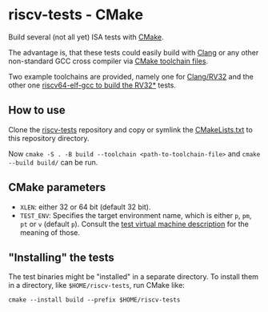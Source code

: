riscv-tests - CMake
===================

Build several (not all yet) ISA tests with
[CMake](https://cmake.org/).

The advantage is, that these tests could easily build with
[Clang](https://clang.llvm.org/) or any other non-standard GCC cross
compiler via [CMake toolchain
files](https://cmake.org/cmake/help/latest/manual/cmake-toolchains.7.html).

Two example toolchains are provided, namely one for
[Clang/RV32](toolchains/clang-rv32i-toolchain.cmake) and the other one
[riscv64-elf-gcc to build the
RV32*](toolchains/gcc-rv32i-toolchain.cmake) tests.

How to use
----------

Clone the
[riscv-tests](https://github.com/riscv-software-src/riscv-tests)
repository and copy or symlink the [CMakeLists.txt](CMakeLists.txt) to
this repository directory.

Now `cmake -S . -B build --toolchain <path-to-toolchain-file>` and
`cmake --build build/` can be run.

CMake parameters
----------------

- `XLEN`: either 32 or 64 bit (default 32 bit).
- `TEST_ENV`: Specifies the target environment name, which is either
  `p`, `pm`, `pt` or `v` (default `p`). Consult the [test virtual
  machine
  description](https://github.com/riscv-software-src/riscv-tests#test-virtual-machines)
  for the meaning of those.

"Installing" the tests
----------------------

The test binaries might be "installed" in a separate directory. To
install them in a directory, like `$HOME/riscv-tests`, run CMake like:

```shell
cmake --install build --prefix $HOME/riscv-tests
```
